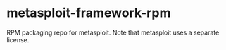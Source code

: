 # metasploit-framework-rpm
RPM packaging repo for metasploit. Note that metasploit uses a separate license.
